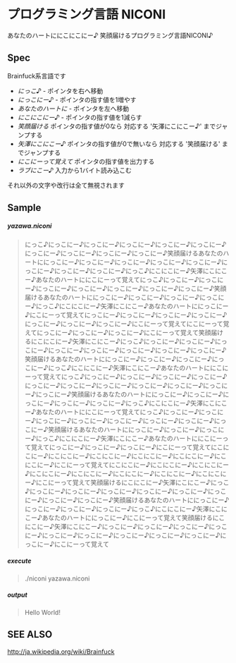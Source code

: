 プログラミング言語 NICONI
====

あなたのハートににこにこにー♪ 笑顔届けるプログラミング言語NICONI♪

Spec
----

Brainfuck系言語です

- *にっこ♪* - ポインタを右へ移動
- *にっこにー♪* - ポインタの指す値を1増やす
- *あなたのハートに* - ポインタを左へ移動
- *にこにこにー♪* - ポインタの指す値を1減らす
- *笑顔届ける* ポインタの指す値が0なら 対応する '矢澤にこにこー♪' までジャンプする
- *矢澤にこにこー♪* ポインタの指す値が0で無いなら 対応する '笑顔届ける' までジャンプする
- *にこにーって覚えて* ポインタの指す値を出力する
- *ラブにこー♪* 入力から1バイト読み込こむ


それ以外の文字や改行は全て無視されます

Sample
----

##### yazawa.niconi

> にっこ♪にっこにー♪にっこにー♪にっこにー♪にっこにー♪にっこにー♪にっこにー♪にっこにー♪にっこにー♪にっこにー♪笑顔届けるあなたのハートににっこにー♪にっこにー♪にっこにー♪にっこにー♪にっこにー♪にっこにー♪にっこにー♪にっこにー♪にっこ♪にこにこにー♪矢澤にこにこー♪あなたのハートににこにーって覚えて﻿にっこ♪にっこにー♪にっこにー♪にっこにー♪にっこにー♪にっこにー♪にっこにー♪にっこにー♪笑顔届けるあなたのハートににっこにー♪にっこにー♪にっこにー♪にっこにー♪にっこ♪にこにこにー♪矢澤にこにこー♪あなたのハートににっこにー♪にこにーって覚えて﻿にっこにー♪にっこにー♪にっこにー♪にっこにー♪にっこにー♪にっこにー♪にっこにー♪にこにーって覚えて﻿にこにーって覚えて﻿にっこにー♪にっこにー♪にっこにー♪にこにーって覚えて﻿笑顔届けるにこにこにー♪矢澤にこにこー♪にっこ♪にっこにー♪にっこにー♪にっこにー♪にっこにー♪にっこにー♪にっこにー♪にっこにー♪にっこにー♪笑顔届けるあなたのハートににっこにー♪にっこにー♪にっこにー♪にっこにー♪にっこ♪にこにこにー♪矢澤にこにこー♪あなたのハートににこにーって覚えて﻿にっこ♪にっこにー♪にっこにー♪にっこにー♪にっこにー♪にっこにー♪にっこにー♪にっこにー♪にっこにー♪にっこにー♪にっこにー♪にっこにー♪笑顔届けるあなたのハートににっこにー♪にっこにー♪にっこにー♪にっこにー♪にっこにー♪にっこ♪にこにこにー♪矢澤にこにこー♪あなたのハートににこにーって覚えて﻿にっこ♪にっこにー♪にっこにー♪にっこにー♪にっこにー♪にっこにー♪にっこにー♪にっこにー♪にっこにー♪笑顔届けるあなたのハートににっこにー♪にっこにー♪にっこにー♪にっこ♪にこにこにー♪矢澤にこにこー♪あなたのハートににこにーって覚えて﻿にっこにー♪にっこにー♪にっこにー♪にこにーって覚えて﻿にこにこにー♪にこにこにー♪にこにこにー♪にこにこにー♪にこにこにー♪にこにこにー♪にこにーって覚えて﻿にこにこにー♪にこにこにー♪にこにこにー♪にこにこにー♪にこにこにー♪にこにこにー♪にこにこにー♪にこにこにー♪にこにーって覚えて﻿笑顔届けるにこにこにー♪矢澤にこにこー♪にっこ♪にっこにー♪にっこにー♪にっこにー♪にっこにー♪にっこにー♪にっこにー♪にっこにー♪にっこにー♪笑顔届けるあなたのハートににっこにー♪にっこにー♪にっこにー♪にっこにー♪にっこ♪にこにこにー♪矢澤にこにこー♪あなたのハートににっこにー♪にこにーって覚えて﻿笑顔届けるにこにこにー♪矢澤にこにこー♪にっこにー♪にっこにー♪にっこにー♪にっこにー♪にっこにー♪にっこにー♪にっこにー♪にっこにー♪にっこにー♪にっこにー♪にこにーって覚えて﻿

##### execute
> ./niconi yazawa.niconi

##### output

> Hello World!


SEE ALSO
----
http://ja.wikipedia.org/wiki/Brainfuck
